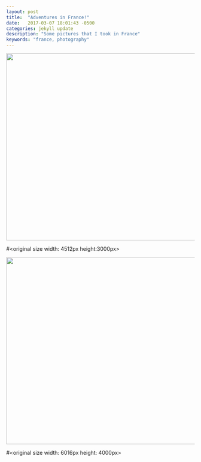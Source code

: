 ```yaml
---
layout: post
title:  "Adventures in France!"
date:   2017-03-07 18:01:43 -0500
categories: jekyll update
description: "Some pictures that I took in France"
keywords: "france, photography"
---
```


<img src="/resources/pictures/adventures-in-france/DSC_0305.jpg" width="752" height="500" />

#<original size width: 4512px height:3000px>

<img src="/resources/pictures/adventures-in-france/DSC_0079_2.jpg" width="752" height="500" />

#<original size width: 6016px height: 4000px>
